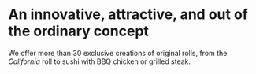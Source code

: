 # An innovative, attractive, and out of the ordinary concept

We offer more than 30 exclusive creations of original rolls, from the *California* roll to sushi with BBQ chicken or grilled steak.